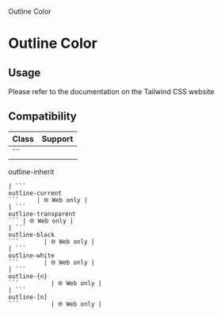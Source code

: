 Outline Color

# Outline Color

## Usage

Please refer to the documentation on the Tailwind CSS website

## Compatibility

| Class                       | Support     |
| --------------------------- | ----------- |
| ```
outline-inherit
```     | 🌐 Web only |
| ```
outline-current
```     | 🌐 Web only |
| ```
outline-transparent
``` | 🌐 Web only |
| ```
outline-black
```       | 🌐 Web only |
| ```
outline-white
```       | 🌐 Web only |
| ```
outline-{n}
```         | 🌐 Web only |
| ```
outline-[n]
```         | 🌐 Web only |
